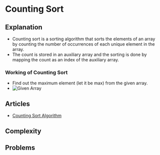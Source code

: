 # Counting Sort

## Explanation

- Counting sort is a sorting algorithm that sorts the elements of an array by counting the number of occurrences of each unique element in the array.
- The count is stored in an auxiliary array and the sorting is done by mapping the count as an index of the auxiliary array.

### Working of Counting Sort

- Find out the maximum element (let it be max) from the given array.
- ![Given Array](https://cdn.programiz.com/cdn/farfuture/_iojSNQFxCvNdbdPPmMVCJZxGFTS0TOZRIt1E4Wte0Y/mtime:1582112622/sites/tutorial2program/files/Counting-sort-0_0.png)

## Articles

- [Counting Sort Algorithm](https://www.programiz.com/dsa/counting-sort)

## Complexity

## Problems
